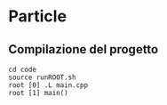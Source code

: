 # Particle
## Compilazione del progetto
```
cd code
source runROOT.sh
root [0] .L main.cpp
root [1] main()
```
